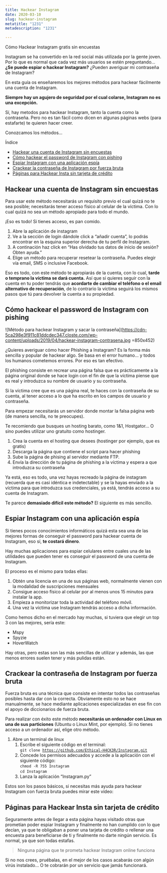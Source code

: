 ```yaml
---
title: Hackear Instagram
date: 2020-03-10
slug: hackear-instagram
metatitle: "1231"
metadescription: "1231"

---
```

Cómo Hackear Instagram gratis sin encuestas

Instagram se ha convertido en la red social más utilizada por la gente joven. Por lo que es normal que cada vez más usuarios se estén preguntando… **¿Se puede espiar o hackear Instagram?** ¿Pueden averiguar mi contraseña de Instagram?

En esta guía os enseñaremos los mejores métodos para hackear fácilmente una cuenta de Instagram.

**Siempre hay un agujero de seguridad por el cual colarse, Instagram no es una excepción.**

Sí, hay metodos para hackear Instagram, tanto la cuenta como la contraseña. Pero no es tan fácil como dicen en algunas páginas webs (para estafarte) te quieren hacer creer.

Conozcamos los métodos…

Índice

* [Hackear una cuenta de Instagram sin encuestas](https://espiaruncelular.com/hackear-instagram/#Hackear_una_cuenta_de_Instagram_sin_encuestas "Hackear una cuenta de Instagram sin encuestas")
* [Cómo hackear el password de Instagram con pishing](https://espiaruncelular.com/hackear-instagram/#Como_hackear_el_password_de_Instagram_con_pishing "Cómo hackear el password de Instagram con pishing")
* [Espiar Instagram con una aplicación espía](https://espiaruncelular.com/hackear-instagram/#Espiar_Instagram_con_una_aplicacion_espia "Espiar Instagram con una aplicación espía")
* [Crackear la contraseña de Instagram por fuerza bruta](https://espiaruncelular.com/hackear-instagram/#Crackear_la_contrasena_de_Instagram_por_fuerza_bruta "Crackear la contraseña de Instagram por fuerza bruta")
* [Páginas para Hackear Insta sin tarjeta de crédito](https://espiaruncelular.com/hackear-instagram/#Paginas_para_Hackear_Insta_sin_tarjeta_de_credito "Páginas para Hackear Insta sin tarjeta de crédito")

## Hackear una cuenta de Instagram sin encuestas

Para usar este método necesitarás un requisito previo el cual quizá no te sea posible; necesitarás tener acceso físico al celular de la víctima. Con lo cual quizá no sea un método apropiado para todo el mundo.

¡Eso es todo! Si tienes acceso, es pan comido.

1. Abre la aplicación de instagram
2. Ve a la sección de login dándole click a “añadir cuenta”, lo podrás encontrar en la esquina superior derecha de tu perfil de Instagram.
3. A continación haz click en “Has olvidado tus datos de inicio de sesión? Obten ayuda.”
4. Elige un método para recuperar resetear la contraseña. Puedes elegir vía email, SMS o inclusive Facebook.

Eso es todo, con este método te apropiarás de la cuenta, con lo cual, **tarde o temprano la víctima se dará cuenta.** Así que si quieres seguir con la cuenta en tu poder tendrás que **acordarte de cambiar el teléfono o el email alternativo de recuperación**, de lo contrario la víctima seguirá los mismos pasos que tú para devolver la cuenta a su propiedad.

## Cómo hackear el password de Instagram con pishing

![Método para hackear Instagram y sacar la contraseña](https://cdn-5ca298e3f911c81ddcdec347.closte.com/wp-content/uploads/2019/04/hackear-instagram-contrasena.jpg =850x452)

¿Quieres averiguar cómo hacer Phishing a Instagram? Es la forma más sencilla y popular de hackear algo. Se basa en el error humano… y todos los humanos cometemos errores. Por eso es tan efectivo.

El phishing consiste en recrear una página falsa que es prácticamente a la página original donde se hace login con el fin de que la víctima piense que es real y introduzca su nombre de usuario y su contraseña.

Si la víctima cree que es una página real, te haces con la contraseña de su cuenta, al tener acceso a lo que ha escrito en los campos de usuario y contraseña.

Para empezar necesitarás un servidor donde montar la falsa página web (de manera sencilla, no te preocupes).

Te recomiendo que busques un hosting barato, como 1&1, Hostgator… O sino puedes utilizar uno gratuito como hostinger.

1. Crea la cuenta en el hosting que desees (hostinger por ejemplo, que es gratis)
2. Descarga la página que contiene el script para hacer phishing
3. Sube la página de phising al servidor mediante FTP.
4. Envía la dirección de tu página de phishing a la víctima y espera a que introduzca su contraseña

Ya está, eso es todo, una vez hayas recreado la página de instagram (recuerda que es casi idéntica e indetectable) y se la hayas enviado a la víctima para que introduzca sus credenciales, ya está, tendrás acceso a su cuenta de Instagram.

Te parece **demasiado difícil este método?** El siguiente es más sencillo.

## Espiar Instagram con una aplicación espía

Si tienes pocos conocimientos informáticos quizá esta sea una de las mejores formas de conseguir el password para hackear cuenta de Instagram, eso sí, **te costará dinero**.

Hay muchas aplicaciones para espiar celulares entre cuales una de las utilidades que pueden tener es conseguir el password de una cuenta de Instagram.

El proceso es el mismo para todas ellas:

1. Obtén una licencia en una de sus páginas web, normalmente vienen con la modalidad de suscripciones mensuales
2. Consigue acceso físico al celular por al menos unos 15 minutos para instalar la app.
3. Empieza a monitorizar toda la actividad del teléfono móvil.
4. Una vez la víctima use Instagram tendrás acceso a dicha información.

Como hemos dicho en el mercado hay muchas, si tuviera que elegir un top 3 con las mejores, sería este:

* Mspy
* Spyzie
* HoverWatch

Hay otras, pero estas son las más sencillas de utilizar y además, las que menos errores suelen tener y más pulidas están.

## Crackear la contraseña de Instagram por fuerza bruta

Fuerza bruta es una técnica que consiste en intentar todos las contraseñas posibles hasta dar con la correcta. Obviamente esto no se hace manualmente, se hace mediante aplicaciones especializadas en ese fin con el apoyo de diccionarios de fuerza bruta.

Para realizar con éxito este método **necesitarás un ordenador con Linux en una de sus particiones** (Ubuntu o Linux Mint, por ejemplo). Si no tienes acceso a un ordenador así, elige otro método.

1. Abre un terminal de linux
   1. Escribe el siguiente código en el terminal:  
      `git clone `[`https://github.com/Ethical-H4CK3R/Instagram.git`](https://github.com/Ethical-H4CK3R/Instagram.git "https://github.com/Ethical-H4CK3R/Instagram.git")
   2. Concede los permisos adecuados y accede a la aplicación con el siguiente código:  
      `chmod -R 755 Instagram`  
      `cd Instagram`
   3. Lanza la aplicación “Instagram.py”

Estos son los pasos básicos, si necesitas más ayuda para hackear Instagram con fuerza bruta puedes mirar este vídeo:

## Páginas para Hackear Insta sin tarjeta de crédito

Seguramente antes de llegar a esta página hayas visitado otras que prometían poder espiar Instagram y finalmente no han cumplido con lo que decían, ya que te obligaban a poner una tarjeta de crédito o rellenar una encuesta para beneficiarse de ti y finalmente no darte ningún servicio. Es normal, ya que son todas estafas.

> Ninguna página que te prometa hackear Instagram online funciona

Si no nos crees, pruébalas, en el mejor de los casos acabarás con algún virús instalado… O te cobrarán por un servicio que jamás funcionará.
